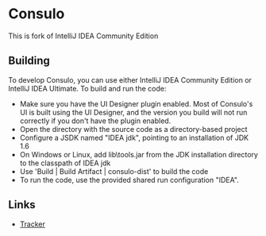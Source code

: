 # Consulo

This is fork of IntelliJ IDEA Community Edition

## Building

To develop Consulo, you can use either IntelliJ IDEA Community Edition or IntelliJ IDEA Ultimate. To build and run the code:

* Make sure you have the UI Designer plugin enabled. Most of Consulo's UI is built using the UI Designer, and the version you build will not run correctly if you don't have the plugin enabled.
* Open the directory with the source code as a directory-based project
* Configure a JSDK named "IDEA jdk", pointing to an installation of JDK 1.6
* On Windows or Linux, add lib\tools.jar from the JDK installation directory to the classpath of IDEA jdk
* Use 'Build | Build Artifact | consulo-dist' to build the code
* To run the code, use the provided shared run configuration "IDEA".

## Links

* [Tracker](http://napile.myjetbrains.com/youtrack/issues/CO)